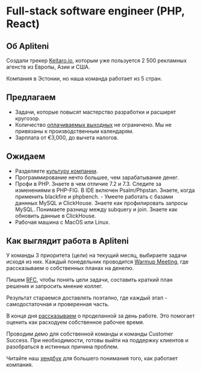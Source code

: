 # Full-stack software engineer (PHP, React)

## Об Apliteni

Создали трекер [Keitaro.io](https://keitaro.io), которым уже пользуется 2 500 рекламных агенств из Европы, Азии и США. 

Компания в Эстонии, но наша команда работает из 5 стран. 


## Предлагаем

- Задачи, которые повысят мастерство разработки и расширят кругозор.
- Количество [оплачиваемых выходных](https://handbook.apliteni.com/perks.html#days-off) не ограничено. Мы не привязаны к производственным календарям. 
- Зарплата от €3,000, до вычета налогов.

## Ожидаем

- Разделяете [культуру компании](https://handbook.apliteni.com/values.html).
- Программирование нечто большее, чем зарабатывание денег.
- Профи в PHP. Знаете в чем отличие 7.2 и 7.3. Cледите за изменениями в PHP-FIG. В IDE включен Psalm/Phpstan. Знаете, когда применить blackfire и phpbench.
- Умеете работать с базами даннных MySQL и ClickHouse. Знаете как профилировать запросы MySQL. Понимаете разницу между subquery и join. Знаете как обновить данные в ClickHouse.
- Рабочая машина с MacOS или Linux. 

## Как выглядит работа в Apliteni

У команды 3 приоритета (цели) на текущий месяц, выбираете задачи исходя из них. Каждый понедельник проводится [Warmup Meeting](https://handbook.apliteni.com/communication.html#weekly-warmup-meeting), где рассказываем о собственных планах на денелю.

Пишем [RFC](https://handbook.apliteni.com/how-we-work/rfc.html), чтобы понять цели задачи, составить краткий план решения и запросить мнение коллег.

Результат стараемся доставлять поэтапно, где каждый этап - самодостаточная и проверенная часть. 

В конце дня [рассказываем](https://handbook.apliteni.com/communication.html#automatic-daily-what-did-you-work-on-today) о проделанной за день работе. Это помогает оценить как расходуем собственное рабочее время.

Проводим демо для собственной команды и команды Customer Success. При необходимости, готовы выйти на поддержку клиентов и разобраться в истинных причина проблем.

Читайте наш [хендбук](https://handbook.apliteni.com/) для большего понимания того, как работает компания. 
